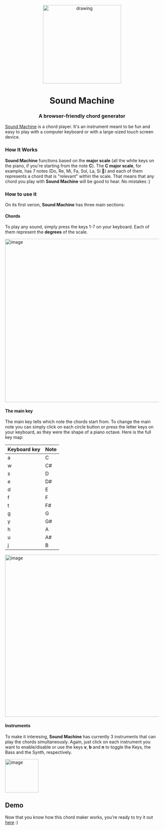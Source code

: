 <div align="center">
    <img src="https://github.com/bvinicius/sound-machine/assets/48422883/0975e78f-4a54-4384-973c-1ce75c83dab5" alt="drawing" width="256"/>
    <h1>Sound Machine</h1>
    <h3>A browser-friendly chord generator</h3>
</div>

[Sound Machine](https://sound-machine.vercel.app/) is a chord player. It's an instrument meant to be fun and easy to play with a computer keyboard or with a large-sized touch screen device.

### How It Works
**Sound Machine** functions based on the **major scale** (all the white keys on the piano, if you're starting from the note **C**). The **C major scale**, for example, has 7 notes (Do, Re, Mi, Fa, Sol, La, Si 🎵) and each of them represents a chord that is "relevant" within the scale. That means that any chord you play with **Sound Machine** will be good to hear. No mistakes :)

### How to use it

On its first verion, **Sound Machine** has three main sections:

#### Chords
To play any sound, simply press the keys 1-7 on your keyboard. Each of them represent the **degrees** of the scale.

<img width="533" alt="image" src="https://github.com/bvinicius/sound-machine/assets/48422883/77963a3b-781b-45b0-8841-04773018112d">

#### The main key
The main key tells which note the chords start from. To change the main note you can simply click on each circle button or press the letter keys on your keyboard, as they were the shape of a piano octave. Here is the full key map:

| Keyboard key    | Note |
| -------- | ------- |
|a|C |
|w|C# |
|s|D |
|e|D# |
|d|E |
|f|F |
|t|F# |
|g|G |
|y|G# |
|h|A |
|u|A# |
|j| B|

<img width="529" alt="image" src="https://github.com/bvinicius/sound-machine/assets/48422883/9da35167-8b18-4981-a0e7-3aed6ebdbb70">

#### Instruments
To make it interesing, **Sound Machine** has currently 3 instruments that can play the chords simultaneously. Again, just click on each instrument you want to enable/disable or use the keys **v**, **b** and **n** to toggle the Keys, the Bass and the Synth, respectively.

<img width="109" alt="image" src="https://github.com/bvinicius/sound-machine/assets/48422883/1a178bf9-00be-4c1a-a7aa-667eec04638c">

## Demo

Now that you know how this chord maker works, you're ready to try it out [here](https://sound-machine.vercel.app/) :)
